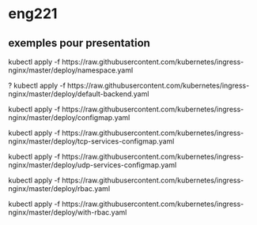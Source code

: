 # eng221 
## exemples pour presentation
<p> kubectl apply -f  https://raw.githubusercontent.com/kubernetes/ingress-nginx/master/deploy/namespace.yaml
<p> ? kubectl apply -f https://raw.githubusercontent.com/kubernetes/ingress-nginx/master/deploy/default-backend.yaml 
<p> kubectl apply -f https://raw.githubusercontent.com/kubernetes/ingress-nginx/master/deploy/configmap.yaml 
<p> kubectl apply -f https://raw.githubusercontent.com/kubernetes/ingress-nginx/master/deploy/tcp-services-configmap.yaml 
<p> kubectl apply -f https://raw.githubusercontent.com/kubernetes/ingress-nginx/master/deploy/udp-services-configmap.yaml 
<p> kubectl apply -f https://raw.githubusercontent.com/kubernetes/ingress-nginx/master/deploy/rbac.yaml 
<p> kubectl apply -f https://raw.githubusercontent.com/kubernetes/ingress-nginx/master/deploy/with-rbac.yaml 
